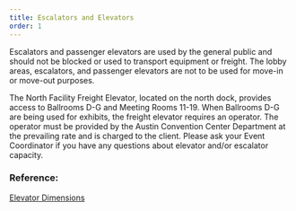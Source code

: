 ```yaml
---
title: Escalators and Elevators
order: 1
---
```


Escalators and passenger elevators are used by the general public and should not be blocked or used to transport equipment or freight. The lobby areas, escalators, and passenger elevators are not to be used for move-in or move-out purposes.

The North Facility Freight Elevator, located on the north dock, provides access to Ballrooms D-G and Meeting Rooms 11-19. When Ballrooms D-G are being used for exhibits, the freight elevator requires an operator. The operator must be provided by the Austin Convention Center Department at the prevailing rate and is charged to the client. Please ask your Event Coordinator if you have any questions about elevator and/or escalator capacity.

### Reference:

[Elevator Dimensions](https://assets.ctfassets.net/xv1q576gx3e5/2z9n2VEPUOqNkDb2nROa3s/b6e411ca0554c61e8b7c12f723b5ec98/ACC_service_elevator_dimensions_2020.pdf)
